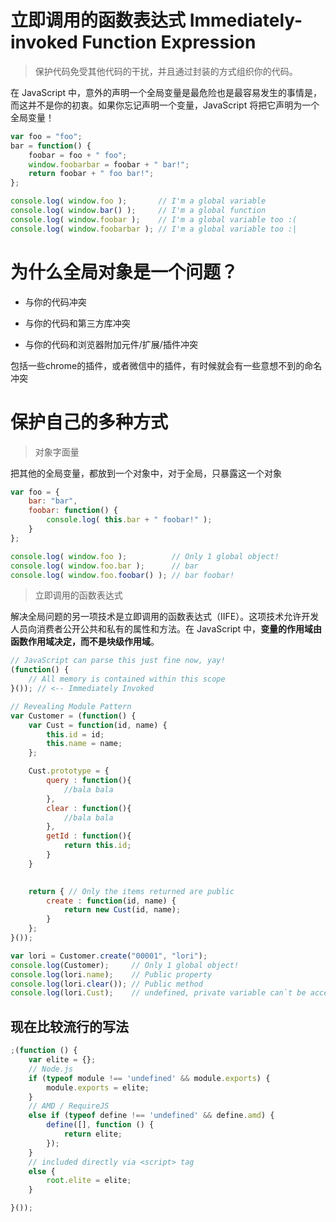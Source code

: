 # 立即调用的函数表达式 Immediately-invoked Function Expression #

> 保护代码免受其他代码的干扰，并且通过封装的方式组织你的代码。

在 JavaScript 中，意外的声明一个全局变量是最危险也是最容易发生的事情是，而这并不是你的初衷。如果你忘记声明一个变量，JavaScript 将把它声明为一个全局变量！
```js
var foo = "foo";
bar = function() {
    foobar = foo + " foo";
    window.foobarbar = foobar + " bar!";
    return foobar + " foo bar!";
};

console.log( window.foo );       // I'm a global variable
console.log( window.bar() );     // I'm a global function
console.log( window.foobar );    // I'm a global variable too :(
console.log( window.foobarbar ); // I'm a global variable too :|
```


# 为什么全局对象是一个问题？ #

 - 与你的代码冲突
 
 - 与你的代码和第三方库冲突
 
 -  与你的代码和浏览器附加元件/扩展/插件冲突

包括一些chrome的插件，或者微信中的插件，有时候就会有一些意想不到的命名冲突


# 保护自己的多种方式 #

>对象字面量

把其他的全局变量，都放到一个对象中，对于全局，只暴露这一个对象
```js
var foo = {
    bar: "bar",
    foobar: function() {
        console.log( this.bar + " foobar!" );
    }
};

console.log( window.foo );          // Only 1 global object!
console.log( window.foo.bar );      // bar
console.log( window.foo.foobar() ); // bar foobar! 
```

>立即调用的函数表达式

解决全局问题的另一项技术是立即调用的函数表达式（IIFE）。这项技术允许开发人员向消费者公开公共和私有的属性和方法。在 JavaScript 中，**变量的作用域由函数作用域决定，而不是块级作用域**。
```js
// JavaScript can parse this just fine now, yay!
(function() {
    // All memory is contained within this scope
}()); // <-- Immediately Invoked
```



```js
// Revealing Module Pattern
var Customer = (function() {
    var Cust = function(id, name) {
        this.id = id;
        this.name = name;
    };

    Cust.prototype = {
		query : function(){
			//bala bala
		},
		clear : function(){
            //bala bala
        },
        getId : function(){
	        return this.id;
		}
	}
	

    return { // Only the items returned are public
        create : function(id, name) {
            return new Cust(id, name);
        }
    };
}());

var lori = Customer.create("00001", "lori");
console.log(Customer);     // Only 1 global object!
console.log(lori.name);    // Public property
console.log(lori.clear()); // Public method
console.log(lori.Cust);    // undefined, private variable can`t be accessed
```

## 现在比较流行的写法 ##
```js
;(function () {
	var elite = {};
    // Node.js
    if (typeof module !== 'undefined' && module.exports) {
        module.exports = elite;
    }
    // AMD / RequireJS
    else if (typeof define !== 'undefined' && define.amd) {
        define([], function () {
            return elite;
        });
    }
    // included directly via <script> tag
    else {
        root.elite = elite;
    }

}());

```